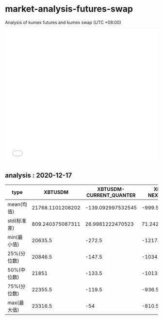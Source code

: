 # market-analysis-futures-swap
Analysis of kumex futures and kumex swap (UTC +08:00)

<iframe width="100%" height="440" src="./data.html" frameborder="no" border="0" scrolling="no"></iframe>

## analysis : 2020-12-17

type|XBTUSDM|XBTUSDM-CURRENT_QUANTER|XBTUSDM-NEXT_QUANTER|
---|---|---|---
mean(均值) | 21768.1101208202 | -139.092997532545 | -999.533502084574
std(标准差) | 809.240375087311 | 26.9981222470523 | 71.2421994571864
min(最小值) | 20635.5 | -272.5 | -1217.5
25%(分位数) | 20846.5 | -147.5 | -1034.5
50%(中位数) | 21851 | -133.5 | -1013.5
75%(分位数) | 22355.5 | -119.5 | -936.5
max(最大值) | 23316.5 | -54 | -810.5
